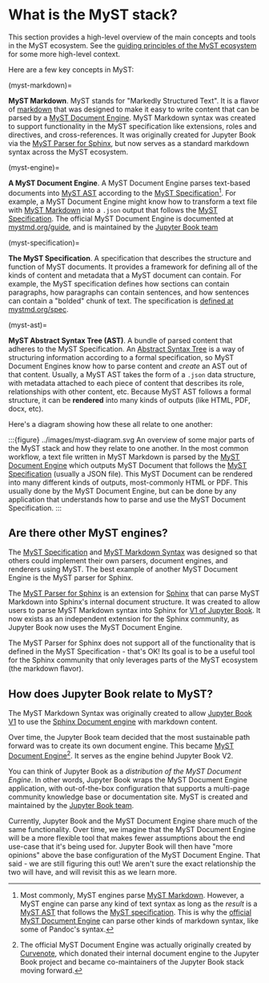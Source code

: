 # What is the MyST stack?

This section provides a high-level overview of the main concepts and tools in the MyST ecosystem. See the [guiding principles of the MyST ecosystem](../guiding-principles.md) for some more high-level context.

Here are a few key concepts in MyST:

(myst-markdown)=

**MyST Markdown**. MyST stands for "Markedly Structured Text". It is a flavor of [markdown](https://en.wikipedia.org/wiki/Markdown) that was designed to make it easy to write content that can be parsed by a [MyST Document Engine](#myst-engine). MyST Markdown syntax was created to support functionality in the MyST specification like extensions, roles and directives, and cross-references. It was originally created for Jupyter Book via the [MyST Parser for Sphinx](https://myst-parser.readthedocs.io), but now serves as a standard markdown syntax across the MyST ecosystem.

(myst-engine)=

**A MyST Document Engine**. A MyST Document Engine parses text-based documents into [MyST AST](#myst-ast) according to the [MyST Specification](#myst-specification)[^myst]. For example, a MyST Document Engine might know how to transform a text file with [MyST Markdown](#myst-markdown) into a `.json` output that follows the [MyST Specification](#myst-spec). The official MyST Document Engine is documented at [mystmd.org/guide](https://mystmd.org/guide), and is maintained by the [Jupyter Book team](https://compass.jupyterbook.org)

[^myst]: Most commonly, MyST engines parse [MyST Markdown](#myst-markdown). However, a MyST engine can parse any kind of text syntax as long as the _result_ is a [MyST AST](#myst-ast) that follows the [MyST specification](#myst-spec). This is why the [official MyST Document Engine](https://mystmd.org) can parse other kinds of markdown syntax, like some of Pandoc's syntax.

(myst-specification)=

**The MyST Specification**. A specification that describes the structure and function of MyST documents. It provides a framework for defining all of the kinds of content and metadata that a MyST document can contain. For example, the MyST specification defines how sections can contain paragraphs, how paragraphs can contain sentences, and how sentences can contain a "bolded" chunk of text. The specification is [defined at mystmd.org/spec](https://mystmd.org/spec).

(myst-ast)=

**MyST Abstract Syntax Tree (AST)**. A bundle of parsed content that adheres to the MyST Specification. An [Abstract Syntax Tree](https://en.wikipedia.org/wiki/Abstract_syntax_tree) is a way of structuring information according to a formal specification, so MyST Document Engines know how to parse content and _create_ an AST out of that content. Usually, a MyST AST takes the form of a `.json` data structure, with metadata attached to each piece of content that describes its role, relationships with other content, etc. Because MyST AST follows a formal structure, it can be **rendered** into many kinds of outputs (like HTML, PDF, docx, etc).

Here's a diagram showing how these all relate to one another:

:::{figure} ../images/myst-diagram.svg
An overview of some major parts of the MyST stack and how they relate to one another.
In the most common workflow, a text file written in MyST Markdown is parsed by the [MyST Document Engine](https://mystmd.org/guide) which outputs MyST Document that follows the [MyST Specification](https://mystmd.org/spec) (usually a JSON file). This MyST Document can be rendered into many different kinds of outputs, most-commonly HTML or PDF. This usually done by the MyST Document Engine, but can be done by any application that understands how to parse and use the MyST Document Specification.
:::

## Are there other MyST engines?

The [MyST Specification](https://mystmd.org/spec) and [MyST Markdown Syntax](https://mystmd.org/guide) was designed so that others could implement their own parsers, document engines, and renderers using MyST. The best example of another MyST Document Engine is the MyST parser for Sphinx.

The [MyST Parser for Sphinx](https://myst-parser.readthedocs.io) is an extension for [Sphinx](https://sphinx-doc.org) that can parse MyST Markdown into Sphinx's internal document structure. It was created to allow users to parse MyST Markdown syntax into Sphinx for [V1 of Jupyter Book](https://jupyterbook.org). It now exists as an independent extension for the Sphinx community, as Jupyter Book now uses the MyST Document Engine.

The MyST Parser for Sphinx does not support all of the functionality that is defined in the MyST Specification - that's OK! Its goal is to be a useful tool for the Sphinx community that only leverages parts of the MyST ecosystem (the markdown flavor).

## How does Jupyter Book relate to MyST?

The MyST Markdown Syntax was originally created to allow [Jupyter Book V1](https://jupyterbook.org) to use the [Sphinx Document engine](https://sphinx-doc.org) with markdown content.

Over time, the Jupyter Book team decided that the most sustainable path forward was to create its own document engine. This became [MyST Document Engine](https://mystmd.org/guide)[^cn]. It serves as the engine behind Jupyter Book V2.

You can think of Jupyter Book as a _distribution of the MyST Document Engine_. In other words, Jupyter Book wraps the MyST Document Engine application, with out-of-the-box configuration that supports a multi-page community knowledge base or documentation site. MyST is created and maintained by the [Jupyter Book team](https://compass.jupyterbook.org).

Currently, Jupyter Book and the MyST Document Engine share much of the same functionality. Over time, we imagine that the MyST Document Engine will be a more flexible tool that makes fewer assumptions about the end use-case that it's being used for. Jupyter Book will then have "more opinions" above the base configuration of the MyST Document Engine. That said - we are still figuring this out! We aren't sure the exact relationship the two will have, and will revisit this as we learn more.

[^cn]: The official MyST Document Engine was actually originally created by [Curvenote](https://curvenote.com), which donated their internal document engine to the Jupyter Book project and became co-maintainers of the Jupyter Book stack moving forward.